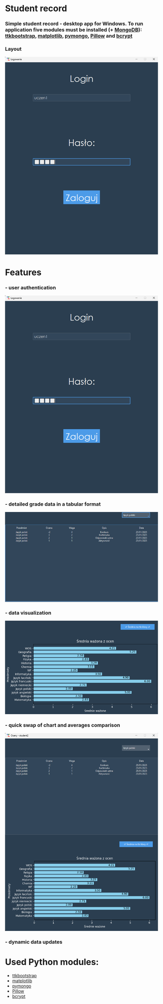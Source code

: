 # Student record
### Simple student record - desktop app for Windows. To run application five modules must be installed (+ [MongoDB](https://www.mongodb.com)): [ttkbootstrap](https://ttkbootstrap.readthedocs.io/en/latest/), [matplotlib](https://matplotlib.org), [pymongo](https://pymongo.readthedocs.io/en/stable/), [Pillow](https://pillow.readthedocs.io/en/stable/) and [bcrypt](https://pypi.org/project/bcrypt/)

### Layout
![StudentRecordGif](https://github.com/nieinter/images/blob/main/ezgif.com-animated-gif-maker%20(3).gif)

# Features

### - user authentication
  
![StudentRecordLogin](https://github.com/nieinter/images/blob/main/record_login.png)

### - detailed grade data in a tabular format

![StudentRecordTable](https://github.com/nieinter/images/blob/main/record_table.png)

### - data visualization
  
![StudentRecordPlot](https://github.com/nieinter/images/blob/main/record_plot.png)

### - quick swap of chart and averages comparison

![StudentRecordSwap](https://github.com/nieinter/images/blob/main/ezgif.com-animated-gif-maker%20(4).gif)

### - dynamic data updates

# Used Python modules:

- [ttkbootstrap](https://ttkbootstrap.readthedocs.io/en/latest/)
- [matplotlib](https://matplotlib.org)
- [pymongo](https://pymongo.readthedocs.io/en/stable/)
- [Pillow](https://pillow.readthedocs.io/en/stable/)
- [bcrypt](https://pypi.org/project/bcrypt/)

